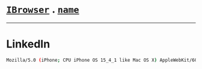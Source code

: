 # [`IBrowser`](/api/main/get-browser.md) . [`name`](../name.md)
---
# LinkedIn

```sh
Mozilla/5.0 (iPhone; CPU iPhone OS 15_4_1 like Mac OS X) AppleWebKit/605.1.15 (KHTML, like Gecko) Mobile/15E148 [LinkedInApp]
```